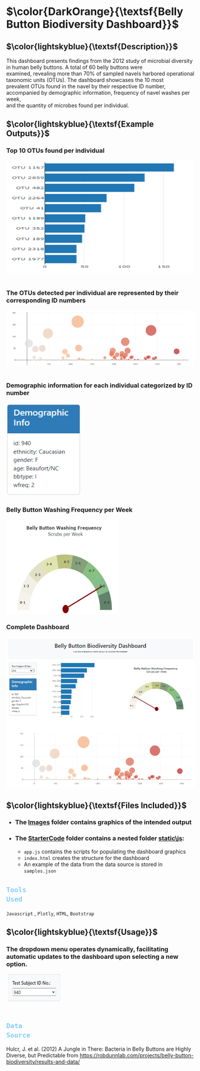 # $\color{DarkOrange}{\textsf{Belly Button Biodiversity Dashboard}}$

## $\color{lightskyblue}{\textsf{Description}}$
This dashboard presents findings from the 2012 study of microbial diversity in human belly buttons.  A total of 60 belly buttons were<br> 
examined, revealing more than 70% of sampled navels harbored operational taxonomic units (OTUs).  The dashboard showcases the 10 most <br>
prevalent OTUs found in the navel by their respective ID number, accompanied by demographic information, frequency of navel washes per week, <br>
and the quantity of microbes found per individual.

## $\color{lightskyblue}{\textsf{Example Outputs}}$
### Top 10 OTUs found per individual <br>
<img src="Images\barChart.png" alt="Example Image" width="500" height="300"><br><br>

### The OTUs detected per individual are represented by their corresponding ID numbers<br>
<img src="Images\bubbleChart.png" alt="Example Image"><br><br>

### Demographic information for each individual categorized by ID number <br>
<img src="Images\demo.png" alt="Example Image" width="200" height="250">

### Belly Button Washing Frequency per Week <br>
<img src="Images\bellyButtonwash.png" alt="Example Image" width="300" height="250">

### Complete Dashboard <br>
<img src="Images\complete_dashboard.png" alt="Example Image">

## $\color{lightskyblue}{\textsf{Files Included}}$
- ### The [Images](Images) folder contains graphics of the intended output <br>
- ### The [StarterCode](StarterCode) folder contains a nested folder [static\js](static\js):
    * `app.js` contains the scripts for populating the dashboard graphics
    * `index.html` creates the structure for the dashboard
    * An example of the data from the data source is stored in `samples.json`

## <code style="color: lightskyblue">Tools Used</code>
`Javascript` , `Plotly`, `HTML`, `Bootstrap`

## $\color{lightskyblue}{\textsf{Usage}}$
### The dropdown menu operates dynamically, facilitating automatic updates to the dashboard upon selecting a new option. <br>
<img src="Images\dropdown.png" alt="Example Image" width="150" height="75"><br><br>

## <code style="color: lightskyblue">Data Source</code>
Hulcr, J. et al. (2012) A Jungle in There: Bacteria in Belly Buttons are Highly <br>
Diverse, but Predictable from https://robdunnlab.com/projects/belly-button-biodiversity/results-and-data/


